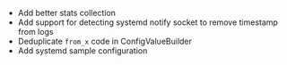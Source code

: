 * Add better stats collection
* Add support for detecting systemd notify socket to remove timestamp from logs
* Deduplicate `from_x` code in ConfigValueBuilder
* Add systemd sample configuration
